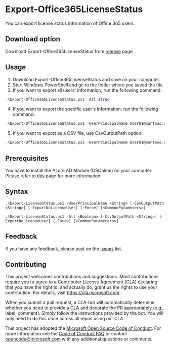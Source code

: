 # Export-Office365LicenseStatus

You can export license status information of Office 365 users.

## Download option

Download Export-Office365LicenseStatus from [release](https://github.com/Microsoft/Export-Office365LicenseStatus/releases) page.

## Usage

1. Download Export-Office365LicenseStatus and save on your computer.
2. Start Windows PowerShell and go to the folder where you saved the file.
3. If you want to export all users' information, run the following command.

  ~~~powershell
.\Export-Office365LicenseStatus.ps1 -All $true
  ~~~

4. If you want to export the specific user's information, run the following command.

  ~~~powershell
.\Export-Office365LicenseStatus.ps1 -UserPrincipalName User01@contoso.onmicrosoft.com
  ~~~

5. If you want to export as a CSV file, use CsvOutputPath option.

  ~~~powershell
.\Export-Office365LicenseStatus.ps1 -UserPrincipalName User01@contoso.onmicrosoft.com -CsvOutputPath C:\temp\exporttest.csv
  ~~~

## Prerequisites

You have to install the Azure AD Module (OSOnline) on your computer. Please refer to [this](https://docs.microsoft.com/en-us/powershell/module/msonline/?view=azureadps-1.0) page for more information.


## Syntax

```
.\Export-LicenseStatus.ps1 -UserPrincipalName <String> [-CsvOutputPath <String>] [-ExportNoLicenseUser] [-Force] [<CommonParameters>]
```

```
.\Export-LicenseStatus.ps1 -All <Boolean> [-CsvOutputPath <String>] [-ExportNoLicenseUser] [-Force] [<CommonParameters>]
```

## Feedback

If you have any feedback, please post on the [Issues](https://github.com/Microsoft/Export-Office365LicenseStatus/issues) list.

## Contributing

This project welcomes contributions and suggestions.  Most contributions require you to agree to a
Contributor License Agreement (CLA) declaring that you have the right to, and actually do, grant us
the rights to use your contribution. For details, visit https://cla.microsoft.com.

When you submit a pull request, a CLA-bot will automatically determine whether you need to provide
a CLA and decorate the PR appropriately (e.g., label, comment). Simply follow the instructions
provided by the bot. You will only need to do this once across all repos using our CLA.

This project has adopted the [Microsoft Open Source Code of Conduct](https://opensource.microsoft.com/codeofconduct/).
For more information see the [Code of Conduct FAQ](https://opensource.microsoft.com/codeofconduct/faq/) or
contact [opencode@microsoft.com](mailto:opencode@microsoft.com) with any additional questions or comments.
